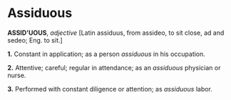 # Assiduous

**ASSID'UOUS**, _adjective_ \[Latin assiduus, from assideo, to sit close, ad and sedeo; Eng. to sit.\]

**1.** Constant in application; as a person _assiduous_ in his occupation.

**2.** Attentive; careful; regular in attendance; as an _assiduous_ physician or nurse.

**3.** Performed with constant diligence or attention; as _assiduous_ labor.